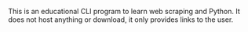 This is an educational CLI program to learn web scraping and Python. It does not host anything or download, it only provides links to the user. 
